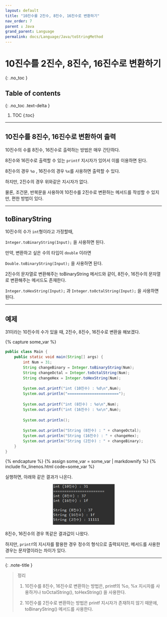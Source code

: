 ```yaml
---
layout: default
title: "10진수를 2진수, 8진수, 16진수로 변환하기"
nav_order: 7
parent : Java
grand_parent: Language
permalink: docs/Language/Java/toStringMethod
---
```


# 10진수를 2진수, 8진수, 16진수로 변환하기
{: .no_toc }

## Table of contents
{: .no_toc .text-delta }

1. TOC
{:toc}

---


## 10진수를 8진수, 16진수로 변환하여 출력



10진수의 수를 8진수, 16진수로 출력하는 방법은 매우 간단하다.



8진수와 16진수로 출력할 수 있는 `printf` 지시자가 있어서 이를 이용하면 된다.



8진수의 경우 `%o` , 16진수의 경우 `%x`를 사용하면 출력할 수 있다.



하지만, 2진수의 경우 위와같은 지시자가 없다.



물론, 조건문, 반복문을 사용하여 10진수를 2진수로 변환하는 메서드를 작성할 수 있지만, 편한 방법이 있다.

------

## toBinaryString



10진수의 수가 `int`형이라고 가정할때,



`Integer.toBinaryString(Input);` 을 사용하면 된다.



만약, 변환하고 싶은 수의 타입이 `double` 이라면



`Double.toBinaryString(Input);` 을 사용하면 된다.



2진수의 문자열로 변환해주는 toBinaryString 메서드와 같이, 8진수, 16진수의 문자열로 변환해주는 메서드도 존재한다.



`Integer.toHexString(Input);` 과 `Integer.toOctalString(Input);` 을 사용하면 된다.

------

## 예제



31이라는 10진수의 수가 있을 때, 2진수, 8진수, 16진수로 변환을 해보겠다.


{% capture some_var %}
```java
public class Main {
    public static void main(String[] args) {
        int Num = 31;
        String changeBinary = Integer.toBinaryString(Num);
        String changeOctal = Integer.toOctalString(Num);
        String changeHex = Integer.toHexString(Num);

        System.out.printf("int (10진수) : %d\n",Num);
        System.out.println("=======================");

        System.out.printf("int (8진수) : %o\n",Num);
        System.out.printf("int (16진수) : %x\n",Num);

        System.out.println();

        System.out.println("String (8진수) : " + changeOctal);
        System.out.println("String (16진수) : " + changeHex);
        System.out.println("String (2진수) : " + changeBinary);
    }
}
```
{% endcapture %}
{% assign some_var = some_var | markdownify %}
{% include fix_linenos.html code=some_var %}


실행하면, 아래와 같은 결과가 나온다.

<p align="center">

<img src="https://raw.githubusercontent.com/buinq/imageServer/main/img/image-20221018171543163.png" alt="image-20221018171543163" style="zoom: 80%;" />
</p>

8진수, 16진수의 경우 똑같은 결과값이 나왔다.



하지만, `printf`의 지시자를 활용한 경우 정수의 형식으로 출력되지만, 메서드를 사용한 경우는 문자열이라는 차이가 있다.

------

{: .note-title }
> 정리
>
> 1. 10진수를 8진수, 16진수로 변환하는 방법은, printf의 %o, %x 지시자를 사용하거나 toOctalString(), toHexString() 을 사용한다.
>
> 
> 2. 10진수를 2진수로 변환하는 방법은 printf 지시자가 존재하지 않기 때문에, toBinaryString() 메서드를 사용한다.